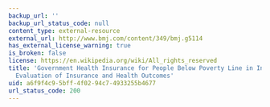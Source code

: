 ```yaml
---
backup_url: ''
backup_url_status_code: null
content_type: external-resource
external_url: http://www.bmj.com/content/349/bmj.g5114
has_external_license_warning: true
is_broken: false
license: https://en.wikipedia.org/wiki/All_rights_reserved
title: 'Government Health Insurance for People Below Poverty Line in India: Quasi-experimental
  Evaluation of Insurance and Health Outcomes'
uid: a6f9f4c9-5bff-4f02-94c7-4933255b4677
url_status_code: 200
---
```

